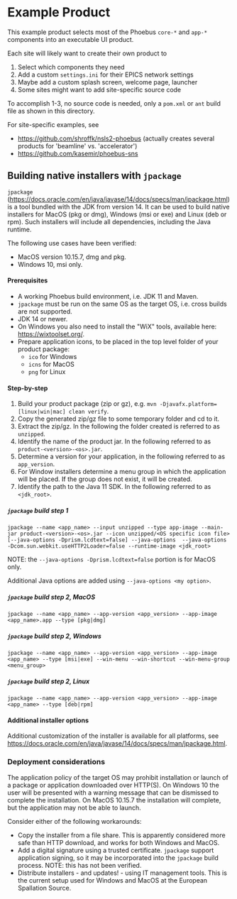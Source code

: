 Example Product
===============

This example product selects most of the Phoebus `core-*` and `app-*` components
into an executable UI product.

Each site will likely want to create their own product to

 1. Select which components they need
 2. Add a custom `settings.ini` for their EPICS network settings
 3. Maybe add a custom splash screen, welcome page, launcher
 4. Some sites might want to add site-specific source code

To accomplish 1-3, no source code is needed, only a `pom.xml` or `ant` build file
as shown in this directory.

For site-specific examples, see

 * https://github.com/shroffk/nsls2-phoebus (actually creates several products for 'beamline' vs. 'accelerator')
 * https://github.com/kasemir/phoebus-sns
 
 ## Building native installers with `jpackage`
 
 `jpackage` (https://docs.oracle.com/en/java/javase/14/docs/specs/man/jpackage.html) is a tool bundled with the 
 JDK from version 14. It can be used to build native installers for MacOS (pkg or dmg), 
 Windows (msi or exe) and Linux (deb or rpm). Such installers will include all dependencies, including the Java 
 runtime.
 
The following use cases have been verified:
 
 * MacOS version 10.15.7, dmg and pkg.
 * Windows 10, msi only.
 
 #### Prerequisites

 * A working Phoebus build environment, i.e. JDK 11 and Maven.
 * `jpackage` must be run on the same OS as the target OS, i.e. cross builds are not supported.
 * JDK 14 or newer. 
 * On Windows you also need to install the "WiX" tools, available here: https://wixtoolset.org/.
 * Prepare application icons, to be placed in the top level folder of your product package:
    * `ico` for Windows
    * `icns` for MacOS
    * `png` for Linux
 
 #### Step-by-step
 
 1. Build your product package (zip or gz), e.g. `mvn -Djavafx.platform=[linux|win|mac] clean verify`.
 2. Copy the generated zip/gz file to some temporary folder and cd to it.
 3. Extract the zip/gz. In the following the folder created is referred to as `unzipped`.
 4. Identify the name of the product jar. In the following referred to as `product-<version>-<os>.jar`.
 5. Determine a version for your application, in the following referred to as `app_version`.
 6. For Window installers determine a menu group in which the application will be placed. If the group does not
 exist, it will be created. 
 7. Identify the path to the Java 11 SDK. In the following referred to as `<jdk_root>`.
 
 ##### `jpackage` build step 1
 `jpackage --name <app_name> --input unzipped --type app-image --main-jar product-<version>-<os>.jar
 --icon unzipped/<OS specific icon file> [--java-options -Dprism.lcdtext=false] --java-options  --java-options
 -Dcom.sun.webkit.useHTTP2Loader=false --runtime-image <jdk_root>`
 
NOTE: the `--java-options -Dprism.lcdtext=false` portion is for MacOS only.
 
Additional Java options are added using `--java-options <my option>`.

 ##### `jpackage` build step 2, MacOS
 `jpackage --name <app_name> --app-version <app_version> --app-image <app_name>.app --type [pkg|dmg]`
 
 ##### `jpackage` build step 2, Windows
 `jpackage --name <app_name> --app-version <app_version> --app-image <app_name> --type [msi|exe] --win-menu --win-shortcut --win-menu-group <menu_group>`

##### `jpackage` build step 2, Linux
 `jpackage --name <app_name> --app-version <app_version> --app-image <app_name> --type [deb|rpm]`
 
#### Additional installer options 
Additional customization of the installer is available for all platforms, 
see https://docs.oracle.com/en/java/javase/14/docs/specs/man/jpackage.html.

### Deployment considerations
The application policy of the target OS may prohibit installation or launch of a package or application downloaded over HTTP(S). On 
Windows 10 the user will be presented with a warning message that can be dismissed to complete the installation. On
MacOS 10.15.7 the installation will complete, but the application may not be able to launch.

Consider either of the following workarounds:
* Copy the installer from a file share. This is apparently considered more safe than HTTP download, and works for
both Windows and MacOS.
* Add a digital signature using a trusted certificate. `jpackage` support application signing, so it may be incorporated
into the `jpackage` build process. NOTE: this has not been verified.
* Distribute installers - and updates! - using IT management tools. This is the current setup used for Windows
and MacOS at the European Spallation Source.


 
 
 